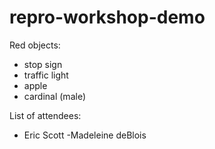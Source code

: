 # repro-workshop-demo
Red objects:
- stop sign
- traffic light
- apple
- cardinal (male)


List of attendees:
- Eric Scott
-Madeleine deBlois